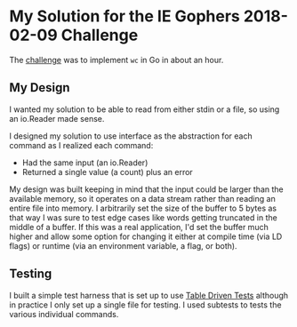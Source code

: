 # My Solution for the IE Gophers 2018-02-09 Challenge

The [challenge](https://github.com/IEGophers/Challenge-02-09-2018) was to implement `wc` in Go in about an hour.

## My Design

I wanted my solution to be able to read from either stdin or a file, so using an io.Reader made sense.

I designed my solution to use interface as the abstraction for each command as I realized each command:

* Had the same input (an io.Reader)
* Returned a single value (a count) plus an error

My design was built keeping in mind that the input could be larger than the available memory, so it operates on a data stream rather than reading an entire file into memory. I arbitrarily set the size of the buffer to 5 bytes as that way I was sure to test edge cases like words getting truncated in the middle of a buffer. If this was a real application, I'd set the buffer much higher and allow some option for changing it either at compile time (via LD flags) or runtime (via an environment variable, a flag, or both).

## Testing

I built a simple test harness that is set up to use [Table Driven Tests](https://github.com/golang/go/wiki/TableDrivenTests) although in practice I only set up a single file for testing. I used subtests to tests the various individual commands.
